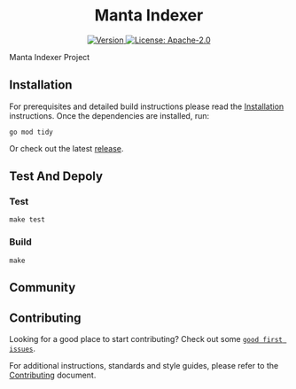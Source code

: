 <!--
parent:
  order: false
-->

<div align="center">
  <h1> Manta Indexer </h1>
</div>

<div align="center">
  <a href="https://github.com/eniac-x-labs/manta-indexer/releases/latest">
    <img alt="Version" src="https://img.shields.io/github/tag/eniac-x-labs/manta-indexer.svg" />
  </a>
  <a href="https://github.com/eniac-x-labs/manta-indexer/blob/main/LICENSE">
    <img alt="License: Apache-2.0" src="https://img.shields.io/github/license/eniac-x-labs/manta-indexer.svg" />
  </a>
</div>

Manta Indexer  Project

## Installation

For prerequisites and detailed build instructions please read the [Installation](https://github.com/eniac-x-labs/manta-indexer/) instructions. Once the dependencies are installed, run:

```
go mod tidy
```

Or check out the latest [release](https://github.com/eniac-x-labs/manta-indexer).

##  Test And Depoly

### Test
```
make test 
```

### Build

```
make 
```


## Community


## Contributing

Looking for a good place to start contributing? Check out some [`good first issues`](https://github.com/eniac-x-labs/manta-indexer/issues?q=is%3Aopen+is%3Aissue+label%3A%22good+first+issue%22).

For additional instructions, standards and style guides, please refer to the [Contributing](./CONTRIBUTING.md) document.

